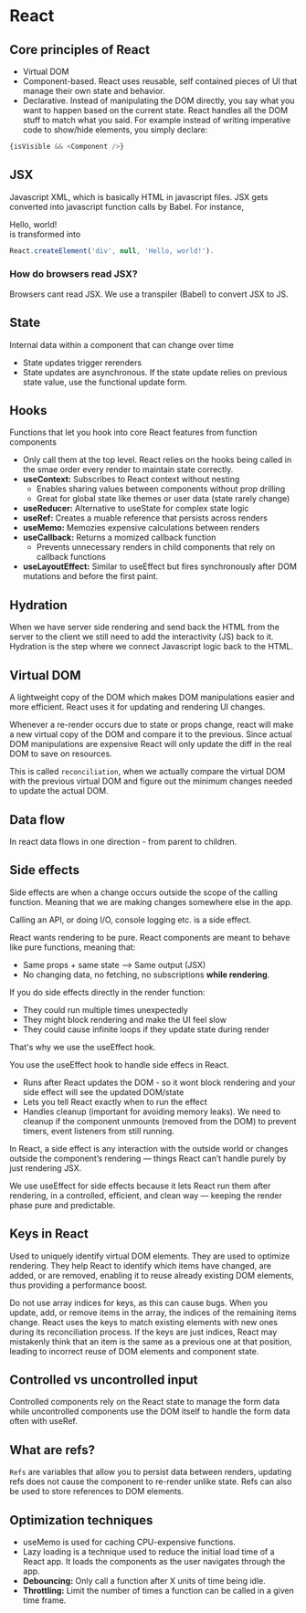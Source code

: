 # React

## Core principles of React
- Virtual DOM
- Component-based. React uses reusable, self contained pieces of UI that manage their own state and behavior.
- Declarative. Instead of manipulating the DOM directly, you say what you want to happen based on the current state. React handles all the DOM stuff to match what you said. For example instead of writing imperative code to show/hide elements, you simply declare:
```javascript
{isVisible && <Component />}
```

## JSX
Javascript XML, which is basically HTML in javascript files. JSX gets converted into javascript function calls by Babel. For instance, <div>Hello, world!</div> is transformed into 
```javascript
React.createElement('div', null, 'Hello, world!').
```

### How do browsers read JSX?
Browsers cant read JSX. We use a transpiler (Babel) to convert JSX to JS.

## State
Internal data within a component that can change over time
- State updates trigger rerenders
- State updates are asynchronous. If the state update relies on previous state value, use the functional update form.

## Hooks
Functions that let you hook into core React features from function components
- Only call them at the top level. React relies on the hooks being called in the smae order every render to maintain state correctly.
- **useContext:** Subscribes to React context without nesting
    - Enables sharing values between components without prop drilling
    - Great for global state like themes or user data (state rarely change)
- **useReducer:** Alternative to useState for complex state logic
- **useRef:** Creates a muable reference that persists across renders
- **useMemo:** Memozies expensive calculations between renders
- **useCallback:** Returns a momized callback function
    - Prevents unnecessary renders in child components that rely on callback functions
- **useLayoutEffect:** Similar to useEffect but fires synchronously after DOM mutations and before the first paint.

## Hydration
When we have server side rendering and send back the HTML from the server to the client we still need to add the interactivity (JS) back to it. Hydration is the step where we connect Javascript logic back to the HTML.

## Virtual DOM
A lightweight copy of the DOM which makes DOM manipulations easier and more efficient.
React uses it for updating and rendering UI changes.

Whenever a re-render occurs due to state or props change, react will make a new virtual copy of the DOM and compare it to the previous. Since actual DOM manipulations are expensive React will only update the diff in the real DOM to save on resources.

This is called `reconciliation`, when we actually compare the virtual DOM with the previous virtual DOM and figure out the minimum changes needed to update the actual DOM.

## Data flow
In react data flows in one direction - from parent to children.

## Side effects
Side effects are when a change occurs outside the scope of the calling function.
Meaning that we are making changes somewhere else in the app. 

Calling an API, or doing I/O, console logging etc. is a side effect.

React wants rendering to be pure. React components are meant to behave like pure functions, meaning that:
- Same props + same state --> Same output (JSX)
- No changing data, no fetching, no subscriptions **while rendering**.

If you do side effects directly in the render function:
- They could run multiple times unexpectedly
- They might block rendering and make the UI feel slow
- They could cause infinite loops if they update state during render

That's why we use the useEffect hook.

You use the useEffect hook to handle side effecs in React.

- Runs after React updates the DOM - so it wont block rendering and your side effect will see the updated DOM/state
- Lets you tell React exactly when to run the effect
- Handles cleanup (important for avoiding memory leaks). We need to cleanup if the component unmounts (removed from the DOM) to prevent timers, event listeners from still running.

In React, a side effect is any interaction with the outside world or changes outside the component’s rendering — things React can’t handle purely by just rendering JSX.

We use useEffect for side effects because it lets React run them after rendering, in a controlled, efficient, and clean way — keeping the render phase pure and predictable.

## Keys in React
Used to uniquely identify virtual DOM elements. They are used to optimize rendering. They help React to identify which items have changed, are added, or are removed, enabling it to reuse already existing DOM elements, thus providing a performance boost.

Do not use array indices for keys, as this can cause bugs.
When you update, add, or remove items in the array, the indices of the remaining items change. React uses the keys to match existing elements with new ones during its reconciliation process. If the keys are just indices, React may mistakenly think that an item is the same as a previous one at that position, leading to incorrect reuse of DOM elements and component state.

## Controlled vs uncontrolled input
Controlled components rely on the React state to manage the form data while uncontrolled components use the DOM itself to handle the form data often with useRef.

## What are refs?
`Refs` are variables that allow you to persist data between renders, updating refs does not cause the component to re-render unlike state. Refs can also be used to store references to DOM elements.

## Optimization techniques
- useMemo is used for caching CPU-expensive functions.
- Lazy loading is a technique used to reduce the initial load time of a React app. It loads the components as the user navigates through the app.
- **Debouncing:** Only call a function after X units of time being idle.
- **Throttling:** Limit the number of times a function can be called in a given time frame.
